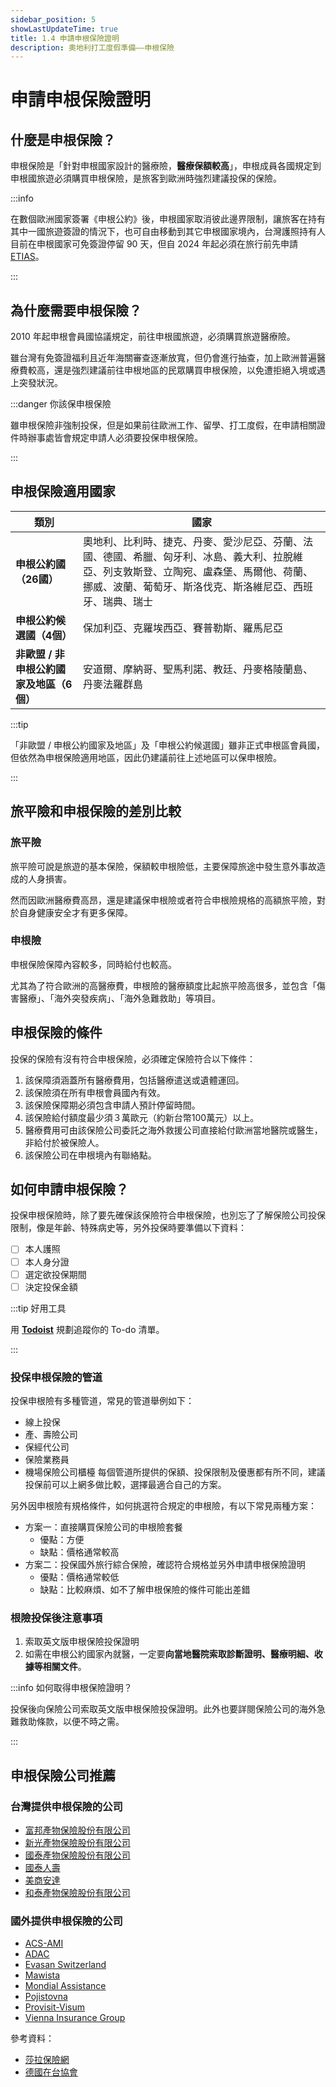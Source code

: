 ```yaml
---
sidebar_position: 5
showLastUpdateTime: true
title: 1.4 申請申根保險證明
description: 奧地利打工度假準備——申根保險
---
```


# 申請申根保險證明

## 什麼是申根保險？

申根保險是「針對申根國家設計的醫療險，**醫療保額較高**」，申根成員各國規定到申根國旅遊必須購買申根保險，是旅客到歐洲時強烈建議投保的保險。

:::info

在數個歐洲國家簽署《申根公約》後，申根國家取消彼此邊界限制，讓旅客在持有其中一國旅遊簽證的情況下，也可自由移動到其它申根國家境內，台灣護照持有人目前在申根國家可免簽證停留 90 天，但自 2024 年起必須在旅行前先申請 [ETIAS](https://travel-europe.europa.eu/etias_en)。

:::

## 為什麼需要申根保險？

2010 年起申根會員國協議規定，前往申根國旅遊，必須購買旅遊醫療險。

雖台灣有免簽證福利且近年海關審查逐漸放寬，但仍會進行抽查，加上歐洲普遍醫療費較高，還是強烈建議前往申根地區的民眾購買申根保險，以免遭拒絕入境或遇上突發狀況。

:::danger 你該保申根保險

雖申根保險非強制投保，但是如果前往歐洲工作、留學、打工度假，在申請相關證件時辦事處皆會規定申請人必須要投保申根保險。

:::

## 申根保險適用國家

| 類別 | 國家 |
| --- | --- |
| **申根公約國（26國）** | 奧地利、比利時、捷克、丹麥、愛沙尼亞、芬蘭、法國、德國、希臘、匈牙利、冰島、義大利、拉脫維亞、列支敦斯登、立陶宛、盧森堡、馬爾他、荷蘭、挪威、波蘭、葡萄牙、斯洛伐克、斯洛維尼亞、西班牙、瑞典、瑞士 |
| **申根公約候選國（4個）** | 保加利亞、克羅埃西亞、賽普勒斯、羅馬尼亞 |
| **非歐盟 / 非申根公約國家及地區（6個）** | 安道爾、摩納哥、聖馬利諾、教廷、丹麥格陵蘭島、丹麥法羅群島 |

:::tip
 
 「非歐盟 / 申根公約國家及地區」及「申根公約候選國」雖非正式申根區會員國，但依然為申根保險適用地區，因此仍建議前往上述地區可以保申根險。

:::

## 旅平險和申根保險的差別比較

### 旅平險

旅平險可說是旅遊的基本保險，保額較申根險低，主要保障旅途中發生意外事故造成的人身損害。

然而因歐洲醫療費高昂，還是建議保申根險或者符合申根險規格的高額旅平險，對於自身健康安全才有更多保障。

### 申根險

申根保險保障內容較多，同時給付也較高。

尤其為了符合歐洲的高醫療費，申根險的醫療額度比起旅平險高很多，並包含「傷害醫療」、「海外突發疾病」、「海外急難救助」等項目。

## 申根保險的條件

投保的保險有沒有符合申根保險，必須確定保險符合以下條件：
1. 該保障須涵蓋所有醫療費用，包括醫療遣送或遺體運回。
2. 該保險須在所有申根會員國內有效。
3. 該保險保障期必須包含申請人預計停留時間。
4. 該保險給付額度最少須３萬歐元（約新台幣100萬元）以上。
5. 醫療費用可由該保險公司委託之海外救援公司直接給付歐洲當地醫院或醫生，非給付於被保險人。
6. 該保險公司在申根境內有聯絡點。

## 如何申請申根保險？

投保申根保險時，除了要先確保該保險符合申根保險，也別忘了了解保險公司投保限制，像是年齡、特殊病史等，另外投保時要準備以下資料：
- [ ] 本人護照
- [ ] 本人身分證
- [ ] 選定欲投保期間
- [ ] 決定投保金額

:::tip 好用工具

用 [**Todoist**](https://get.todoist.io/3d1vczem1yso) 規劃追蹤你的 To-do 清單。

:::

### 投保申根保險的管道

投保申根險有多種管道，常見的管道舉例如下：
- 線上投保
- 產、壽險公司
- 保經代公司
- 保險業務員
- 機場保險公司櫃檯
每個管道所提供的保額、投保限制及優惠都有所不同，建議投保前可以上網多做比較，選擇最適合自己的方案。

另外因申根險有規格條件，如何挑選符合規定的申根險，有以下常見兩種方案：

- 方案一：直接購買保險公司的申根險套餐
    - 優點：方便
    - 缺點：價格通常較高
- 方案二：投保國外旅行綜合保險，確認符合規格並另外申請申根保險證明
    - 優點：價格通常較低
    - 缺點：比較麻煩、如不了解申根保險的條件可能出差錯

### 根險投保後注意事項

1. 索取英文版申根保險投保證明
2. 如需在申根公約國家內就醫，一定要**向當地醫院索取診斷證明、醫療明細、收據等相關文件**。

:::info 如何取得申根保險證明？

投保後向保險公司索取英文版申根保險投保證明。此外也要詳閱保險公司的海外急難救助條款，以便不時之需。

:::

## 申根保險公司推薦

### 台灣提供申根保險的公司

- [富邦產物保險股份有限公司](https://www.fubon.com/insurance/b2c/content/prod_travel/index.html#GO)
- [新光產物保險股份有限公司](https://www.sk858.com.tw/products/ta/schengen)
- [國泰產物保險股份有限公司](https://www.cathay-ins.com.tw/cathayins/personal/travel/)
- [國泰人壽](https://www.cathaylife.com.tw/cathaylife/products/travel)
- [美商安達](https://www.chubb.com/tw-zh/footer/insurance-area.html)
- [和泰產物保險股份有限公司](https://www.hotains.com.tw/)

### 國外提供申根保險的公司

- [ACS-AMI](https://www.acs-ami.com/en/travel-insurance/schengen-visa-insurance/)
- [ADAC](https://www.adac.de/produkte/versicherungen/reisekrankenversicherung/)
- [Evasan Switzerland](https://www.evasan.com/schengen-visa-insurance?lang=en)
- [Mawista](https://www.mawista.com/cn/)
- [Mondial Assistance](https://www.allianz-reiseversicherung.de/en_DE/incoming-health-insurance.html)
- [Pojistovna](https://www.pvzp.cz/en/reporting-an-insurance-event/?product=foreigners-medical-insurance#foreigners-medical-insurance)
- [Provisit-Visum](https://www.provisit.com/de/auslaender-in-deutschland)
- [Vienna Insurance Group](https://www.wienerstaedtische.at/)

參考資料：
- [莎拉保險網](https://www.saracares.com.tw/workshops/245)
- [德國在台協會](https://taipei.diplo.de/tw-zh-tw/service/visa-einreise/seite-liste-anerkannter-reisekrankenversicherungen/1887226)

